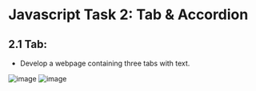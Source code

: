 # Javascript Task 2: Tab & Accordion
## 2.1 Tab:
- Develop a webpage containing three tabs with text.


![image](https://user-images.githubusercontent.com/127378016/224021104-1af0030e-0950-43c9-a8eb-1a963b808181.png)
![image](https://user-images.githubusercontent.com/127378016/224021168-382badd3-cabd-427f-9b98-3c0d44100dd1.png)
